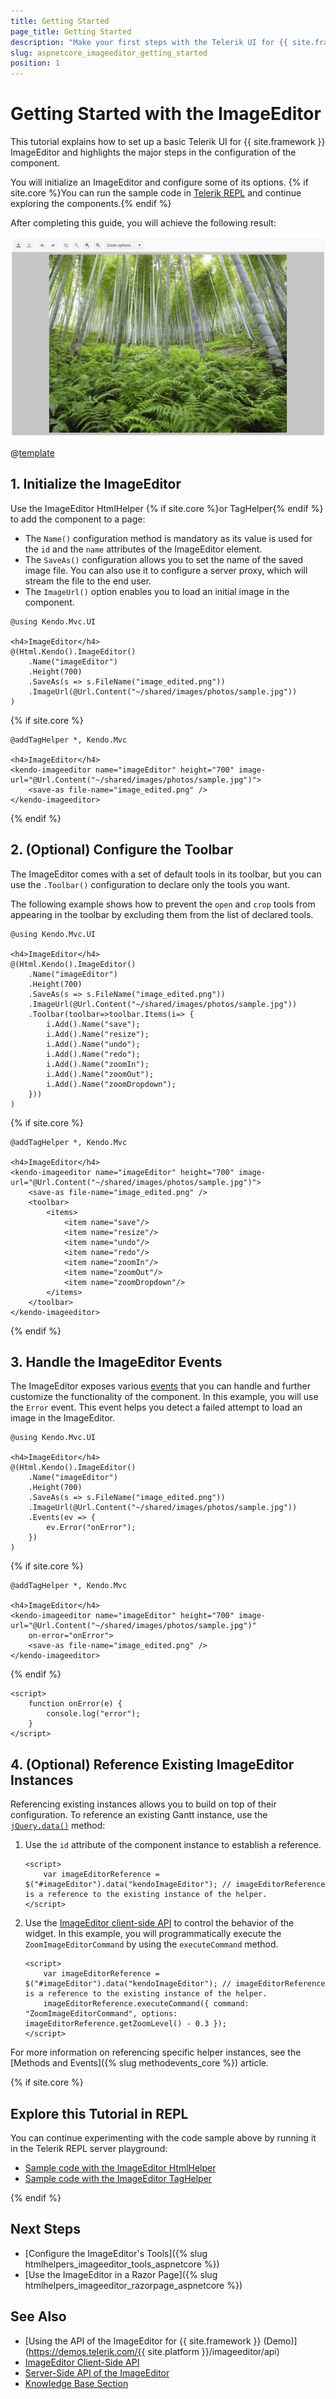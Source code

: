 ```yaml
---
title: Getting Started
page_title: Getting Started
description: "Make your first steps with the Telerik UI for {{ site.framework }} ImageEditor component by following a complete step-by-step tutorial."
slug: aspnetcore_imageeditor_getting_started
position: 1
---
```


# Getting Started with the ImageEditor

This tutorial explains how to set up a basic Telerik UI for {{ site.framework }} ImageEditor and highlights the major steps in the configuration of the component.

You will initialize an ImageEditor and configure some of its options. {% if site.core %}You can run the sample code in [Telerik REPL](https://netcorerepl.telerik.com/) and continue exploring the components.{% endif %}

After completing this guide, you will achieve the following result:

 ![Sample Telerik UI for {{ site.framework }} ImageEditor](images/imageeditor-getting-started.png)

@[template](/_contentTemplates/core/getting-started-prerequisites.md#repl-component-gs-prerequisites)

## 1. Initialize the ImageEditor

Use the ImageEditor HtmlHelper {% if site.core %}or TagHelper{% endif %} to add the component to a page:

* The `Name()` configuration method is mandatory as its value is used for the `id` and the `name` attributes of the ImageEditor element.
* The `SaveAs()` configuration allows you to set the name of the saved image file. You can also use it to configure a server proxy, which will stream the file to the end user.
* The `ImageUrl()` option enables you to load an initial image in the component.

```HtmlHelper
@using Kendo.Mvc.UI

<h4>ImageEditor</h4>
@(Html.Kendo().ImageEditor()
    .Name("imageEditor")
    .Height(700)
    .SaveAs(s => s.FileName("image_edited.png"))
    .ImageUrl(@Url.Content("~/shared/images/photos/sample.jpg"))
)
```
{% if site.core %}
```TagHelper
@addTagHelper *, Kendo.Mvc

<h4>ImageEditor</h4>
<kendo-imageeditor name="imageEditor" height="700" image-url="@Url.Content("~/shared/images/photos/sample.jpg")">
    <save-as file-name="image_edited.png" />
</kendo-imageeditor>
```
{% endif %}

## 2. (Optional) Configure the Toolbar

The ImageEditor comes with a set of default tools in its toolbar, but you can use the `.Toolbar()` configuration to declare only the tools you want. 

The following example shows how to prevent the `open` and `crop` tools from appearing in the toolbar by excluding them from the list of declared tools. 

```HtmlHelper
@using Kendo.Mvc.UI

<h4>ImageEditor</h4>
@(Html.Kendo().ImageEditor()
    .Name("imageEditor")
    .Height(700)
    .SaveAs(s => s.FileName("image_edited.png"))
    .ImageUrl(@Url.Content("~/shared/images/photos/sample.jpg"))
    .Toolbar(toolbar=>toolbar.Items(i=> {
        i.Add().Name("save");
        i.Add().Name("resize");
        i.Add().Name("undo");
        i.Add().Name("redo");
        i.Add().Name("zoomIn");
        i.Add().Name("zoomOut");
        i.Add().Name("zoomDropdown");
    }))
)
```
{% if site.core %}
```TagHelper
@addTagHelper *, Kendo.Mvc

<h4>ImageEditor</h4>
<kendo-imageeditor name="imageEditor" height="700" image-url="@Url.Content("~/shared/images/photos/sample.jpg")">
    <save-as file-name="image_edited.png" />
    <toolbar>
        <items>
            <item name="save"/>
            <item name="resize"/>
            <item name="undo"/>
            <item name="redo"/>
            <item name="zoomIn"/>
            <item name="zoomOut"/>
            <item name="zoomDropdown"/>
        </items>
    </toolbar>
</kendo-imageeditor>
```
{% endif %}

## 3. Handle the ImageEditor Events
The ImageEditor exposes various [events](/api/kendo.mvc.ui.fluent/imageeditoreventbuilder) that you can handle and further customize the functionality of the component. In this example, you will use the `Error` event. This event helps you detect a failed attempt to load an image in the ImageEditor.   

```HtmlHelper
@using Kendo.Mvc.UI

<h4>ImageEditor</h4>
@(Html.Kendo().ImageEditor()
    .Name("imageEditor")
    .Height(700)
    .SaveAs(s => s.FileName("image_edited.png"))
    .ImageUrl(@Url.Content("~/shared/images/photos/sample.jpg"))
    .Events(ev => {
        ev.Error("onError");
    })
)
```
{% if site.core %}
```TagHelper
@addTagHelper *, Kendo.Mvc

<h4>ImageEditor</h4>
<kendo-imageeditor name="imageEditor" height="700" image-url="@Url.Content("~/shared/images/photos/sample.jpg")"
    on-error="onError">
    <save-as file-name="image_edited.png" />
</kendo-imageeditor>
```
{% endif %}
```script
<script>	
	function onError(e) {
		console.log("error");
	}
</script>
```

## 4. (Optional) Reference Existing ImageEditor Instances

Referencing existing instances allows you to build on top of their configuration. To reference an existing Gantt instance, use the [`jQuery.data()`](http://api.jquery.com/jQuery.data/) method:

1. Use the `id` attribute of the component instance to establish a reference.

    ```script
    <script>
        var imageEditorReference = $("#imageEditor").data("kendoImageEditor"); // imageEditorReference is a reference to the existing instance of the helper.
    </script>
    ```

1. Use the [ImageEditor client-side API](https://docs.telerik.com/kendo-ui/api/javascript/ui/imageeditor#methods) to control the behavior of the widget. In this example, you will programmatically execute the `ZoomImageEditorCommand` by using the `executeCommand` method.

    ```script
    <script>
        var imageEditorReference = $("#imageEditor").data("kendoImageEditor"); // imageEditorReference is a reference to the existing instance of the helper.
        imageEditorReference.executeCommand({ command: "ZoomImageEditorCommand", options: imageEditorReference.getZoomLevel() - 0.3 });
    </script>
    ```

For more information on referencing specific helper instances, see the [Methods and Events]({% slug methodevents_core %}) article.

{% if site.core %}
## Explore this Tutorial in REPL

You can continue experimenting with the code sample above by running it in the Telerik REPL server playground:

* [Sample code with the ImageEditor HtmlHelper](https://netcorerepl.telerik.com/wRYTEvPA16MTLSkw07)
* [Sample code with the ImageEditor TagHelper](https://netcorerepl.telerik.com/GHYJuFFK164B7CiT41)

{% endif %}

## Next Steps

* [Configure the ImageEditor's Tools]({% slug htmlhelpers_imageeditor_tools_aspnetcore %})
* [Use the ImageEditor in a Razor Page]({% slug htmlhelpers_imageeditor_razorpage_aspnetcore %})

## See Also

* [Using the API of the ImageEditor for {{ site.framework }} (Demo)](https://demos.telerik.com/{{ site.platform }}/imageeditor/api)
* [ImageEditor Client-Side API](https://docs.telerik.com/kendo-ui/api/javascript/ui/imageeditor)
* [Server-Side API of the ImageEditor](/api/imageeditor)
* [Knowledge Base Section](/knowledge-base)
